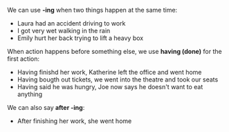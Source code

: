 We can use **-ing** when two things happen at the same time:
- Laura had an accident driving to work
- I got very wet walking in the rain
- Emily hurt her back trying to lift a heavy box

When action happens before something else, we use **having (done)** for the first action:
- Having finishd her work, Katherine left the office and went home
- Having bougth out tickets, we went into the theatre and took our seats
- Having said he was hungry, Joe now says he doesn't want to eat anything

We can also say **after -ing**:
- After finishing her work, she went home